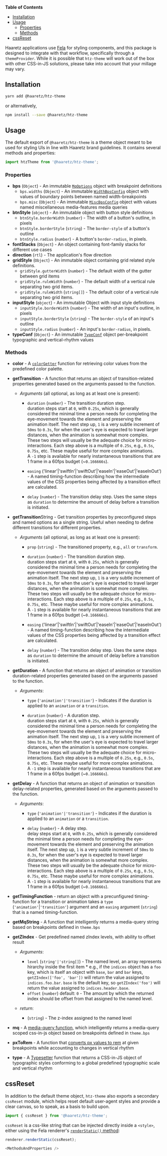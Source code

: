 <!-- START doctoc generated TOC please keep comment here to allow auto update -->
<!-- DON'T EDIT THIS SECTION, INSTEAD RE-RUN doctoc TO UPDATE -->

**Table of Contents**

- [Installation](#installation)
- [Usage](#usage)
  - [Properties](#properties)
  - [Methods](#methods)
- [cssReset](#cssreset)

<!-- END doctoc generated TOC please keep comment here to allow auto update -->

Haaretz applications use [Fela](https://fela.js.org) for styling components, and this package is
designed to integrate with that workflow, specifically through a `themeProvider`. While it is
possible that `htz-theme` will work out of the box with other CSS-in-JS solutions, please take into
account that your millage may vary.

## Installation

```bash
yarn add @haaretz/htz-theme
```

or alternatively,

```bash
npm install --save @haaretz/htz-theme
```

## Usage

The default export of `@haaretz/htz-theme` is a theme object meant to be used for styling
UIs in line with Haaretz brand guidelines. It contains several methods and properties:

```js static
import htzTheme from '@haaretz/htz-theme';
```

### Properties

- **bps** (`Object`) - An immutable [`MqOptions`](https://haaretz.github.io/htz-frontend/htz-css-tools#mqoptions)
  object with breakpoint definitions
  - `bps.widths` (`Object`) - An immutable [`WidthBpsConfig`](https://haaretz.github.io/htz-frontend/htz-css-tools#widthbpsconfig)
    object with values of boundary points between named width-breakpoints
  - `bps.misc` (`Object`) - An immutable [`MiscBpsConfig`](https://haaretz.github.io/htz-frontend/htz-css-tools#miscbpsconfig)
    object with values named miscellaneous media-features media queries
- **btnStyle** (`object`) - An immutable object with button style definitions
  - `btnStyle.borderWidth` (`number`) - The width of a button's outline, in pixels
  - `btnStyle.borderStyle` (`string`) - The `border-style` of a button's outline
  - `btnStyle.radius` (`number`) - A button's `border-radius`, in pixels.
- **fontStacks** (`Object`) - An object containing font-family stacks for different use cases
- **direction** (`rtl`) - The application's flow direction
- **gridStyle** (`Object`) - An immutable object containing grid related style definitions.
  - `gridStyle.gutterWidth` (`number`) - The default width of the gutter between grid items
  - `gridStyle.ruleWidth` (`number`) - The default width of a vertical rule separating two grid items.
  - `gridStyle.ruleWidth` (`string[]`) - The default color of a vertical rule separating two grid items.
- **inputStyle** (`object`) - An immutable Object with input style definitions
  - `inputStyle.borderWidth` (`number`) - The width of an input's outline, in pixels
  - `inputStyle.borderStyle` (`string`) - The `border-style` of an input's outline
  - `inputStyle.radius` (`number`) - An input's `border-radius`, in pixels.
- **typeConf** (`Object`) - An immutable [`TypeConf`](https://haaretz.github.io/htz-frontend/htz-css-tools#typeconf)
  object per-breakpoint typographic and vertical-rhythm values

### Methods

- **color** - A [`colorGetter`](https://haaretz.github.io/htz-frontend/htz-css-tools#colorgetter)
  function for retrieving color values from the predefined color palette.
- **getTransition** - A function that returns an object of transition-related properties generated
  based on the arguments passed to the function.

  - _Arguments_ (all optional, as long as at least one is present):

    - `duration` (`number`) - The transition duration step.  
      duration steps start at `0`, with `0.25s`, which is generally considered
      the minimal time a person needs for completing the eye-movement towards the element
      and preserving the animation itself. The next step up, `1` is a very subtle increment
      of `50ms` to `0.3s`, for when the user's eye is expected to travel larger distances,
      when the animation is somewhat more complex. These two steps will usually be the
      adequate choice for micro-interactions. Each step above is a multiple of `0.25s`,
      e.g., `0.5s`, `0.75s`, etc. These maybe useful for more complex animations.  
      A `-1` step is available for nearly instantaneous transitions that are 1 frame in
      a 60fps budget (~`0.166666s`).

    - `easing` ('linear'|'swiftIn'|'swiftOut'|'easeIn'|'easeOut'|'easeInOut') - A named
      timing-function describing how the intermediate values of the CSS properties
      being affected by a transition effect are calculated.

    - `delay` (`number`) - The transition delay step. Uses the same steps as `duration` to determine
      the amount of delay before a transition is initiated.

- **getTransition**String - Get transition properties by preconfigured steps and
  named options as a single string. Useful when needing to define different
  transitions for different properties.

  - _Arguments_ (all optional, as long as at least one is present):

    - `prop` (`string`) - The transitioned property, e.g., `all` or `transform`.
    - `duration` (`number`) - The transition duration step.  
      duration steps start at `0`, with `0.25s`, which is generally considered
      the minimal time a person needs for completing the eye-movement towards the element
      and preserving the animation itself. The next step up, `1` is a very subtle increment
      of `50ms` to `0.3s`, for when the user's eye is expected to travel larger distances,
      when the animation is somewhat more complex. These two steps will usually be the
      adequate choice for micro-interactions. Each step above is a multiple of `0.25s`,
      e.g., `0.5s`, `0.75s`, etc. These maybe useful for more complex animations.  
      A `-1` step is available for nearly instantaneous transitions that are 1 frame in
      a 60fps budget (~`0.166666s`).

    - `easing` ('linear'|'swiftIn'|'swiftOut'|'easeIn'|'easeOut'|'easeInOut') - A named
      timing-function describing how the intermediate values of the CSS properties
      being affected by a transition effect are calculated.

    - `delay` (`number`) - The transition delay step. Uses the same steps as `duration` to determine
      the amount of delay before a transition is initiated.

- **getDuration** - A function that returns an object of animation or transition duration-related
  properties generated based on the arguments passed to the function.

  - _Arguments_:

    - `type` (`'animation'|'transition'`) - Indicates if the duration is applied to an `animation`
      or a `transition`.

    - `duration` (`number`) - A duration step.  
      duration steps start at `0`, with `0.25s`, which is generally considered
      the minimal time a person needs for completing the eye-movement towards the element
      and preserving the animation itself. The next step up, `1` is a very subtle increment
      of `50ms` to `0.3s`, for when the user's eye is expected to travel larger distances,
      when the animation is somewhat more complex. These two steps will usually be the
      adequate choice for micro-interactions. Each step above is a multiple of `0.25s`,
      e.g., `0.5s`, `0.75s`, etc. These maybe useful for more complex animations.  
      A `-1` step is available for nearly instantaneous transitions that are 1 frame in
      a 60fps budget (~`0.166666s`).

- **getDelay** - A function that returns an object of animation or transition delay-related
  properties, generated based on the arguments passed to the function.

  - _Arguments_:

    - `type` (`'animation'|'transition'`) - Indicates if the duration is applied to an `animation`
      or a `transition`.

    - `delay` (`number`) - A delay step.  
      delay steps start at `0`, with `0.25s`, which is generally considered
      the minimal time a person needs for completing the eye-movement towards the element
      and preserving the animation itself. The next step up, `1` is a very subtle increment
      of `50ms` to `0.3s`, for when the user's eye is expected to travel larger distances,
      when the animation is somewhat more complex. These two steps will usually be the
      adequate choice for micro-interactions. Each step above is a multiple of `0.25s`,
      e.g., `0.5s`, `0.75s`, etc. These maybe useful for more complex animations.  
      A `-1` step is available for nearly instantaneous transitions that are 1 frame in
      a 60fps budget (~`0.166666s`).

- **getTimingFunction** - return an object with a precunfigured timing-function for a
  transition or animation takes a `type` (`'animation'`|`'transition'`) argument and an
  `easing` argument (`string`) that is a named timing-function.
- **getMqString** - A function that intelligently returns a media-query string
  based on breakpoints defined in `theme.bps`
- **getZIndex** - Get predefined named zIndex levels, with ability to offset result

  - _Arguments_:

    - `level` (`string'|'string[]`) - The named level, an array represents
      hirarchy inside the first item \* e.g., if the `indices` object
      has a `foo` key, which is itself an object with `base`, `bar` and
      `bar` keys, `getZIndex(['foo', 'bar'])` will return the value assigned
      to `indices.foo.bar`. `base` is the default key, so `getZIndex('foo')`
      will return the value assigned to `indices.header.base`.
    - `offset` (`number`) default: `0` - The amount by which the returned index
      should be offset from that assigned to the named level.

  - _return_:

    - (`string`) - The z-index assigned to the named level

- **mq** - A [media-query function](https://haaretz.github.io/htz-frontend/htz-css-tools/#mqfunc),
  which intelligently returns a media-query scoped css-in-js object based on breakpoints defined
  in `theme.bps`
- **pxToRem** - A function that
  [converts px values to rem](https://haaretz.github.io/htz-frontend/htz-css-tools#remfunctiontype)
  at given breakpoints while accounting to changes in vertical rhythm
- **type** - A [Typesetter](https://haaretz.github.io/htz-frontend/htz-css-tools#typesetter)
  function that returns a CSS-in-JS object of typographic styles conforming to a global predefined
  typographic scale and vertical rhythm

## cssReset

In addition to the default theme object, `htz-theme` also exports a secondary `cssReset` module,
which helps reset default user-agent styles and provide a clear canvas, so to speak, as a basis to
build upon.

```js static
import { cssReset } from '@haaretz/htz-theme';
```

`cssReset` is a css-like string that can be injected directly inside a `<style>`, either using
the Fela renderer's [`renderStatic()` method](https://github.com/rofrischmann/fela/blob/master/docs/api/fela/Renderer.md#renderstaticstyle-selector):

```js static
renderer.renderStatic(cssReset);
```

```js
<MethodsAndProperties />
```
